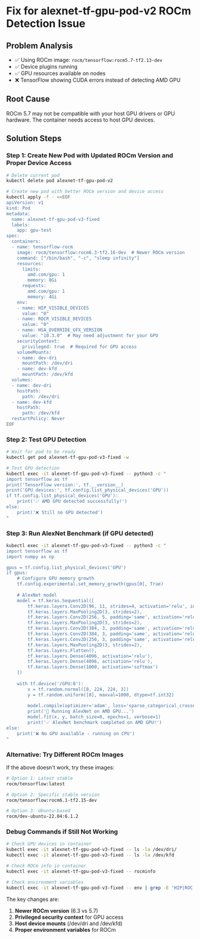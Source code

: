 # Fix for alexnet-tf-gpu-pod-v2 ROCm Detection Issue

## Problem Analysis
- ✅ Using ROCm image: `rocm/tensorflow:rocm5.7-tf2.13-dev`
- ✅ Device plugins running
- ✅ GPU resources available on nodes
- ❌ TensorFlow showing CUDA errors instead of detecting AMD GPU

## Root Cause
ROCm 5.7 may not be compatible with your host GPU drivers or GPU hardware. The container needs access to host GPU devices.

## Solution Steps

### Step 1: Create New Pod with Updated ROCm Version and Proper Device Access
```bash
# Delete current pod
kubectl delete pod alexnet-tf-gpu-pod-v2

# Create new pod with better ROCm version and device access
kubectl apply -f - <<EOF
apiVersion: v1
kind: Pod
metadata:
  name: alexnet-tf-gpu-pod-v3-fixed
  labels:
    app: gpu-test
spec:
  containers:
  - name: tensorflow-rocm
    image: rocm/tensorflow:rocm6.3-tf2.16-dev  # Newer ROCm version
    command: ["/bin/bash", "-c", "sleep infinity"]
    resources:
      limits:
        amd.com/gpu: 1
        memory: 8Gi
      requests:
        amd.com/gpu: 1
        memory: 4Gi
    env:
    - name: HIP_VISIBLE_DEVICES
      value: "0"
    - name: ROCR_VISIBLE_DEVICES
      value: "0"
    - name: HSA_OVERRIDE_GFX_VERSION
      value: "10.3.0"  # May need adjustment for your GPU
    securityContext:
      privileged: true  # Required for GPU access
    volumeMounts:
    - name: dev-dri
      mountPath: /dev/dri
    - name: dev-kfd
      mountPath: /dev/kfd
  volumes:
  - name: dev-dri
    hostPath:
      path: /dev/dri
  - name: dev-kfd
    hostPath:
      path: /dev/kfd
  restartPolicy: Never
EOF
```

### Step 2: Test GPU Detection
```bash
# Wait for pod to be ready
kubectl get pod alexnet-tf-gpu-pod-v3-fixed -w

# Test GPU detection
kubectl exec -it alexnet-tf-gpu-pod-v3-fixed -- python3 -c "
import tensorflow as tf
print('TensorFlow version:', tf.__version__)
print('GPU devices:', tf.config.list_physical_devices('GPU'))
if tf.config.list_physical_devices('GPU'):
    print('✅ AMD GPU detected successfully!')
else:
    print('❌ Still no GPU detected')
"
```

### Step 3: Run AlexNet Benchmark (if GPU detected)
```bash
kubectl exec -it alexnet-tf-gpu-pod-v3-fixed -- python3 -c "
import tensorflow as tf
import numpy as np

gpus = tf.config.list_physical_devices('GPU')
if gpus:
    # Configure GPU memory growth
    tf.config.experimental.set_memory_growth(gpus[0], True)
    
    # AlexNet model
    model = tf.keras.Sequential([
        tf.keras.layers.Conv2D(96, 11, strides=4, activation='relu', input_shape=(224, 224, 3)),
        tf.keras.layers.MaxPooling2D(3, strides=2),
        tf.keras.layers.Conv2D(256, 5, padding='same', activation='relu'),
        tf.keras.layers.MaxPooling2D(3, strides=2),
        tf.keras.layers.Conv2D(384, 3, padding='same', activation='relu'),
        tf.keras.layers.Conv2D(384, 3, padding='same', activation='relu'),
        tf.keras.layers.Conv2D(256, 3, padding='same', activation='relu'),
        tf.keras.layers.MaxPooling2D(3, strides=2),
        tf.keras.layers.Flatten(),
        tf.keras.layers.Dense(4096, activation='relu'),
        tf.keras.layers.Dense(4096, activation='relu'),
        tf.keras.layers.Dense(1000, activation='softmax')
    ])
    
    with tf.device('/GPU:0'):
        x = tf.random.normal([8, 224, 224, 3])
        y = tf.random.uniform([8], maxval=1000, dtype=tf.int32)
        
        model.compile(optimizer='adam', loss='sparse_categorical_crossentropy')
        print('🚀 Running AlexNet on AMD GPU...')
        model.fit(x, y, batch_size=8, epochs=1, verbose=1)
        print('✅ AlexNet benchmark completed on AMD GPU!')
else:
    print('❌ No GPU available - running on CPU')
"
```

### Alternative: Try Different ROCm Images
If the above doesn't work, try these images:
```bash
# Option 1: Latest stable
rocm/tensorflow:latest

# Option 2: Specific stable version
rocm/tensorflow:rocm6.1-tf2.15-dev

# Option 3: Ubuntu-based
rocm/dev-ubuntu-22.04:6.1.2
```

### Debug Commands if Still Not Working
```bash
# Check GPU devices in container
kubectl exec -it alexnet-tf-gpu-pod-v3-fixed -- ls -la /dev/dri/
kubectl exec -it alexnet-tf-gpu-pod-v3-fixed -- ls -la /dev/kfd

# Check ROCm info in container  
kubectl exec -it alexnet-tf-gpu-pod-v3-fixed -- rocminfo

# Check environment variables
kubectl exec -it alexnet-tf-gpu-pod-v3-fixed -- env | grep -E 'HIP|ROC'
```

The key changes are:
1. **Newer ROCm version** (6.3 vs 5.7)
2. **Privileged security context** for GPU access
3. **Host device mounts** (/dev/dri and /dev/kfd)
4. **Proper environment variables** for ROCm